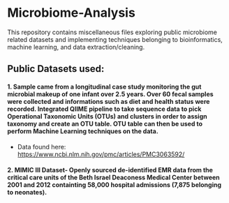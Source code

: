 # Microbiome-Analysis

This repository contains miscellaneous files exploring public microbiome related datasets and implementing techniques belonging to bioinformatics, machine learning, and data extraction/cleaning. 

## Public Datasets used: 

#### 1. Sample came from a longitudinal case study monitoring the gut microbial makeup of one infant over 2.5 years. Over 60 fecal samples were collected and informations such as diet and health status were recorded. Integrated QIIME pipeline to take sequence data to pick Operational Taxonomic Units (OTUs) and clusters in order to assign taxonomy and create an OTU table. OTU table can then be used to perform Machine Learning techniques on the data. 

* Data found here: https://www.ncbi.nlm.nih.gov/pmc/articles/PMC3063592/ 

#### 2. MIMIC III Dataset- Openly sourced de-identified EMR data from the critical care units of the Beth Israel Deaconess Medical Center between 2001 and 2012 containting 58,000 hospital admissions (7,875 belonging to neonates). 

